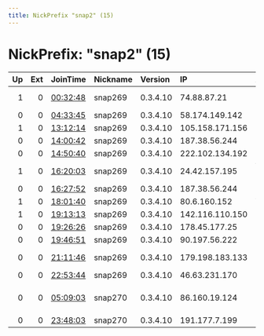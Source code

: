 ```yaml
---
title: NickPrefix "snap2" (15)
---
```


# NickPrefix: "snap2" (15)

|   Up |   Ext | JoinTime                                                                                            | Nickname   | Version   | IP              | AS                             | CC   |   ORp |   Dirp | OS    | Contact   |   eFamMembers |
|-----:|------:|:----------------------------------------------------------------------------------------------------|:-----------|:----------|:----------------|:-------------------------------|:-----|------:|-------:|:------|:----------|--------------:|
|    1 |     0 | [00:32:48](https://metrics.torproject.org/rs.html#details/325DAA1DBDCE95B2B513831B4989268266BA1B3C) | snap269    | 0.3.4.10  | 74.88.87.21     | Cablevision Systems Corp.      | us   | 38583 |      0 | Linux | None      |             1 |
|    0 |     0 | [04:33:45](https://metrics.torproject.org/rs.html#details/0B3C5DC20D3C93211196A425B944C5DF0A9B2C5C) | snap269    | 0.3.4.10  | 58.174.149.142  | Telstra Pty Ltd                | au   | 42427 |      0 | Linux | None      |             1 |
|    1 |     0 | [13:12:14](https://metrics.torproject.org/rs.html#details/01B4340F0EB976A2A087252F3900962803F3A509) | snap269    | 0.3.4.10  | 105.158.171.156 | MT-MPLS                        | ma   | 42723 |      0 | Linux | None      |             1 |
|    0 |     0 | [14:00:42](https://metrics.torproject.org/rs.html#details/1F96B2A5383EE1D5CECCF8EB05859C35460D91CE) | snap269    | 0.3.4.10  | 187.38.56.244   | CLARO S.A.                     | br   | 34759 |      0 | Linux | None      |             1 |
|    0 |     0 | [14:50:40](https://metrics.torproject.org/rs.html#details/51A6A81CF5CAFD2A154C9E946134FF3160E6EF4C) | snap269    | 0.3.4.10  | 222.102.134.192 | Korea Telecom                  | kr   | 41945 |      0 | Linux | None      |             1 |
|    1 |     0 | [16:20:03](https://metrics.torproject.org/rs.html#details/F95ACAA4F59D6F49D29DF936BA0E68B726365A75) | snap269    | 0.3.4.10  | 24.42.157.195   | WideOpenWest Finance LLC       | us   | 44555 |      0 | Linux | None      |             1 |
|    0 |     0 | [16:27:52](https://metrics.torproject.org/rs.html#details/6455263A9A210F1EF04FD85A3F4F1CB1A68A5468) | snap269    | 0.3.4.10  | 187.38.56.244   | CLARO S.A.                     | br   | 44157 |      0 | Linux | None      |             1 |
|    1 |     0 | [18:01:40](https://metrics.torproject.org/rs.html#details/5AF163FD92A5CC4B6689BF075905C24A84944827) | snap269    | 0.3.4.10  | 80.6.160.152    | Virgin Media Limited           | gb   | 33715 |      0 | Linux | None      |             1 |
|    1 |     0 | [19:13:13](https://metrics.torproject.org/rs.html#details/381CEE285F608D7D106CA3B2A0DD7DEDCCACE16F) | snap269    | 0.3.4.10  | 142.116.110.150 | Bell Canada                    | ca   | 35421 |      0 | Linux | None      |             1 |
|    0 |     0 | [19:26:26](https://metrics.torproject.org/rs.html#details/DFEB6B64321A9BA25AE0969190CDE26CDB3DFCC8) | snap269    | 0.3.4.10  | 178.45.177.25   | Rostelecom                     | ru   | 46045 |      0 | Linux | None      |             1 |
|    0 |     0 | [19:46:51](https://metrics.torproject.org/rs.html#details/C7DE5F5319913542B5B71D76775F33F035E665D9) | snap269    | 0.3.4.10  | 90.197.56.222   | Sky UK Limited                 | gb   | 41135 |      0 | Linux | None      |             1 |
|    0 |     0 | [21:11:46](https://metrics.torproject.org/rs.html#details/9F2D05D3EDBB16B965431B756EA0CEE59F6AED17) | snap269    | 0.3.4.10  | 179.198.183.133 | Telemar Norte Leste S.A.       | br   | 46513 |      0 | Linux | None      |             1 |
|    0 |     0 | [22:53:44](https://metrics.torproject.org/rs.html#details/8DFDFD45E958FEDC6BBC14242031B5F334E521D7) | snap269    | 0.3.4.10  | 46.63.231.170   | Rostelecom                     | ru   | 32905 |      0 | Linux | None      |             1 |
|    0 |     0 | [05:09:03](https://metrics.torproject.org/rs.html#details/54293EC6EB33A18DE7391111C49FB339633332AF) | snap270    | 0.3.4.10  | 86.160.19.124   | British Telecommunications PLC | gb   | 37401 |      0 | Linux | None      |             1 |
|    0 |     0 | [23:48:03](https://metrics.torproject.org/rs.html#details/07B2F8F575481FDDAECD067DEA704BCC1E940CCE) | snap270    | 0.3.4.10  | 191.177.7.199   | CLARO S.A.                     | br   | 45283 |      0 | Linux | None      |             1 |
